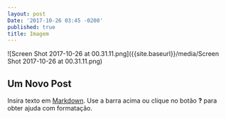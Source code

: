```yaml
---
layout: post
Date: '2017-10-26 03:45 -0200'
published: true
title: Imagem
---
```

![Screen Shot 2017-10-26 at 00.31.11.png]({{site.baseurl}}/media/Screen Shot 2017-10-26 at 00.31.11.png)
## Um Novo Post

Insira texto em [Markdown](http://daringfireball.net/projects/markdown/). Use a barra acima ou clique no botão **?** para obter ajuda com formatação.
